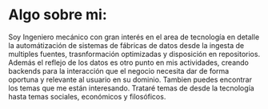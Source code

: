 # Algo sobre mi:

  Soy Ingeniero mecánico con gran interés en el area de tecnología en detalle
  la automátización de sistemas de fábricas de datos desde la ingesta de
  multiples fuentes, trasnformación optimizadas y disposición en repositorios.
  Además el reflejo de los datos es otro punto en mis actividades, creando
  backends para la interacción que el negocio necesita dar de forma oportuna y
  relevante al usuario en su dominio. Tambien puedes encontrar los
  temas que me están interesando. Trataré temas de desde la tecnología hasta
  temas sociales, económicos y filosóficos.
